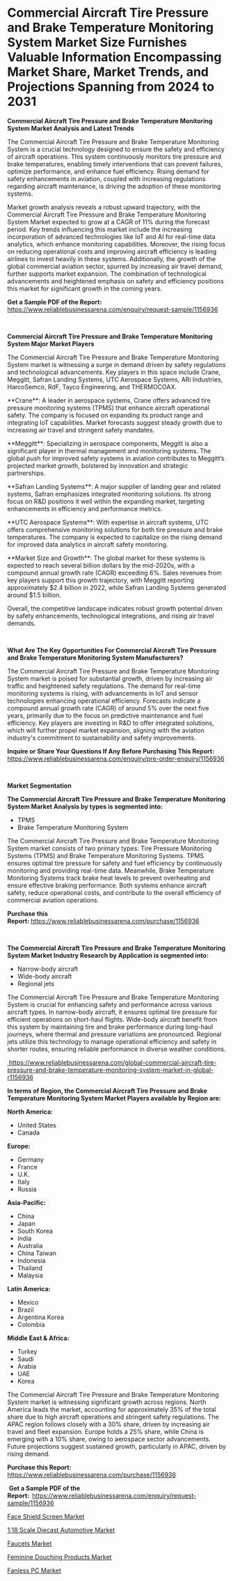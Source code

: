 <p><h1>Commercial Aircraft Tire Pressure and Brake Temperature Monitoring System Market Size Furnishes Valuable Information Encompassing Market Share, Market Trends, and Projections Spanning from 2024 to 2031</h1></p><p><strong>Commercial Aircraft Tire Pressure and Brake Temperature Monitoring System Market Analysis and Latest Trends</strong></p>
<p><p>The Commercial Aircraft Tire Pressure and Brake Temperature Monitoring System is a crucial technology designed to ensure the safety and efficiency of aircraft operations. This system continuously monitors tire pressure and brake temperatures, enabling timely interventions that can prevent failures, optimize performance, and enhance fuel efficiency. Rising demand for safety enhancements in aviation, coupled with increasing regulations regarding aircraft maintenance, is driving the adoption of these monitoring systems.</p><p>Market growth analysis reveals a robust upward trajectory, with the Commercial Aircraft Tire Pressure and Brake Temperature Monitoring System Market expected to grow at a CAGR of 11% during the forecast period. Key trends influencing this market include the increasing incorporation of advanced technologies like IoT and AI for real-time data analytics, which enhance monitoring capabilities. Moreover, the rising focus on reducing operational costs and improving aircraft efficiency is leading airlines to invest heavily in these systems. Additionally, the growth of the global commercial aviation sector, spurred by increasing air travel demand, further supports market expansion. The combination of technological advancements and heightened emphasis on safety and efficiency positions this market for significant growth in the coming years.</p></p>
<p><strong>Get a Sample PDF of the Report:&nbsp;</strong> <a href="https://www.reliablebusinessarena.com/enquiry/request-sample/1156936?utm_campaign=2003&utm_medium=2&utm_source=Github&utm_content=ia&utm_term=26122024&utm_id=commercial-aircraft-tire-pressure-and-brake-temperature-monitoring-system">https://www.reliablebusinessarena.com/enquiry/request-sample/1156936</a></p>
<p>&nbsp;</p>
<p><strong>Commercial Aircraft Tire Pressure and Brake Temperature Monitoring System Major Market Players</strong></p>
<p><p>The Commercial Aircraft Tire Pressure and Brake Temperature Monitoring System market is witnessing a surge in demand driven by safety regulations and technological advancements. Key players in this space include Crane, Meggitt, Safran Landing Systems, UTC Aerospace Systems, ARi Industries, HarcoSemco, RdF, Tayco Engineering, and THERMOCOAX.</p><p>**Crane**: A leader in aerospace systems, Crane offers advanced tire pressure monitoring systems (TPMS) that enhance aircraft operational safety. The company is focused on expanding its product range and integrating IoT capabilities. Market forecasts suggest steady growth due to increasing air travel and stringent safety mandates.</p><p>**Meggitt**: Specializing in aerospace components, Meggitt is also a significant player in thermal management and monitoring systems. The global push for improved safety systems in aviation contributes to Meggitt’s projected market growth, bolstered by innovation and strategic partnerships.</p><p>**Safran Landing Systems**: A major supplier of landing gear and related systems, Safran emphasizes integrated monitoring solutions. Its strong focus on R&D positions it well within the expanding market, targeting enhancements in efficiency and performance metrics.</p><p>**UTC Aerospace Systems**: With expertise in aircraft systems, UTC offers comprehensive monitoring solutions for both tire pressure and brake temperatures. The company is expected to capitalize on the rising demand for improved data analytics in aircraft safety monitoring.</p><p>**Market Size and Growth**: The global market for these systems is expected to reach several billion dollars by the mid-2020s, with a compound annual growth rate (CAGR) exceeding 6%. Sales revenues from key players support this growth trajectory, with Meggitt reporting approximately $2.4 billion in 2022, while Safran Landing Systems generated around $1.5 billion.</p><p>Overall, the competitive landscape indicates robust growth potential driven by safety enhancements, technological integrations, and rising air travel demands.</p></p>
<p>&nbsp;</p>
<p><strong>What Are The Key Opportunities For Commercial Aircraft Tire Pressure and Brake Temperature Monitoring System Manufacturers?</strong></p>
<p><p>The Commercial Aircraft Tire Pressure and Brake Temperature Monitoring System market is poised for substantial growth, driven by increasing air traffic and heightened safety regulations. The demand for real-time monitoring systems is rising, with advancements in IoT and sensor technologies enhancing operational efficiency. Forecasts indicate a compound annual growth rate (CAGR) of around 5% over the next five years, primarily due to the focus on predictive maintenance and fuel efficiency. Key players are investing in R&D to offer integrated solutions, which will further propel market expansion, aligning with the aviation industry's commitment to sustainability and safety improvements.</p></p>
<p><strong>Inquire or Share Your Questions If Any Before Purchasing This Report:</strong> <a href="https://www.reliablebusinessarena.com/enquiry/pre-order-enquiry/1156936?utm_campaign=2003&utm_medium=2&utm_source=Github&utm_content=ia&utm_term=26122024&utm_id=commercial-aircraft-tire-pressure-and-brake-temperature-monitoring-system">https://www.reliablebusinessarena.com/enquiry/pre-order-enquiry/1156936</a></p>
<p>&nbsp;</p>
<p><strong>Market Segmentation</strong></p>
<p><strong>The Commercial Aircraft Tire Pressure and Brake Temperature Monitoring System Market Analysis by types is segmented into:</strong></p>
<p><ul><li>TPMS</li><li>Brake Temperature Monitoring System</li></ul></p>
<p><p>The Commercial Aircraft Tire Pressure and Brake Temperature Monitoring System market consists of two primary types: Tire Pressure Monitoring Systems (TPMS) and Brake Temperature Monitoring Systems. TPMS ensures optimal tire pressure for safety and fuel efficiency by continuously monitoring and providing real-time data. Meanwhile, Brake Temperature Monitoring Systems track brake heat levels to prevent overheating and ensure effective braking performance. Both systems enhance aircraft safety, reduce operational costs, and contribute to the overall efficiency of commercial aviation operations.</p></p>
<p><strong>Purchase this Report:&nbsp;</strong><a href="https://www.reliablebusinessarena.com/purchase/1156936?utm_campaign=2003&utm_medium=2&utm_source=Github&utm_content=ia&utm_term=26122024&utm_id=commercial-aircraft-tire-pressure-and-brake-temperature-monitoring-system">https://www.reliablebusinessarena.com/purchase/1156936</a></p>
<p>&nbsp;</p>
<p><strong>The Commercial Aircraft Tire Pressure and Brake Temperature Monitoring System Market Industry Research by Application is segmented into:</strong></p>
<p><ul><li>Narrow-body aircraft</li><li>Wide-body aircraft</li><li>Regional jets</li></ul></p>
<p><p>The Commercial Aircraft Tire Pressure and Brake Temperature Monitoring System is crucial for enhancing safety and performance across various aircraft types. In narrow-body aircraft, it ensures optimal tire pressure for efficient operations on short-haul flights. Wide-body aircraft benefit from this system by maintaining tire and brake performance during long-haul journeys, where thermal and pressure variations are pronounced. Regional jets utilize this technology to manage operational efficiency and safety in shorter routes, ensuring reliable performance in diverse weather conditions.</p></p>
<p><a href="https://www.reliablebusinessarena.com/global-commercial-aircraft-tire-pressure-and-brake-temperature-monitoring-system-market-in-global-r1156936?utm_campaign=2003&utm_medium=2&utm_source=Github&utm_content=ia&utm_term=26122024&utm_id=commercial-aircraft-tire-pressure-and-brake-temperature-monitoring-system">&nbsp;https://www.reliablebusinessarena.com/global-commercial-aircraft-tire-pressure-and-brake-temperature-monitoring-system-market-in-global-r1156936</a></p>
<p><strong>In terms of Region, the Commercial Aircraft Tire Pressure and Brake Temperature Monitoring System Market Players available by Region are:</strong></p>
<p>
    <p> <strong> North America: </strong>
        <ul>
            <li>United States</li>
            <li>Canada</li>
        </ul>
        </p> 
    <p> <strong> Europe: </strong>
        <ul>
            <li>Germany</li>
            <li>France</li>
            <li>U.K.</li>
            <li>Italy</li>
            <li>Russia</li>
        </ul>
        </p> 
    <p> <strong> Asia-Pacific: </strong>
        <ul>
            <li>China</li>
            <li>Japan</li>
            <li>South Korea</li>
            <li>India</li>
            <li>Australia</li>
            <li>China Taiwan</li>
            <li>Indonesia</li>
            <li>Thailand</li>
            <li>Malaysia</li>
        </ul>
        </p> 
    <p> <strong> Latin America: </strong>
        <ul>
            <li>Mexico</li>
            <li>Brazil</li>
            <li>Argentina Korea</li>
            <li>Colombia</li>
        </ul>
        </p> 
    <p> <strong> Middle East & Africa: </strong>
        <ul>
            <li>Turkey</li>
            <li>Saudi</li>
            <li>Arabia</li>
            <li>UAE</li>
            <li>Korea</li>
        </ul>
    </p>
    </p>
<p><p>The Commercial Aircraft Tire Pressure and Brake Temperature Monitoring System market is witnessing significant growth across regions. North America leads the market, accounting for approximately 35% of the total share due to high aircraft operations and stringent safety regulations. The APAC region follows closely with a 30% share, driven by increasing air travel and fleet expansion. Europe holds a 25% share, while China is emerging with a 10% share, owing to aerospace sector advancements. Future projections suggest sustained growth, particularly in APAC, driven by rising demand.</p></p>
<p><strong>Purchase this Report: </strong><a href="https://www.reliablebusinessarena.com/purchase/1156936?utm_campaign=2003&utm_medium=2&utm_source=Github&utm_content=ia&utm_term=26122024&utm_id=commercial-aircraft-tire-pressure-and-brake-temperature-monitoring-system">https://www.reliablebusinessarena.com/purchase/1156936</a></p>
<p>&nbsp;<strong>Get a Sample PDF of the Report:&nbsp;&nbsp;</strong><a href="https://www.reliablebusinessarena.com/enquiry/request-sample/1156936?utm_campaign=2003&utm_medium=2&utm_source=Github&utm_content=ia&utm_term=26122024&utm_id=commercial-aircraft-tire-pressure-and-brake-temperature-monitoring-system">https://www.reliablebusinessarena.com/enquiry/request-sample/1156936</a></p>
<p><strong></strong></p>
<p><p><a href="https://www.linkedin.com/pulse/market-size-growth-face-shield-screen-markrt-upcoming-years-ptlpc?utm_campaign=2003&utm_medium=2&utm_source=Github&utm_content=ia&utm_term=26122024&utm_id=commercial-aircraft-tire-pressure-and-brake-temperature-monitoring-system">Face Shield Screen Market</a></p><p><a href="https://github.com/mauripalmi/Market-Research-Report-List-5/blob/main/118-scale-diecast-automotive-market.md?utm_campaign=2003&utm_medium=2&utm_source=Github&utm_content=ia&utm_term=26122024&utm_id=commercial-aircraft-tire-pressure-and-brake-temperature-monitoring-system">1:18 Scale Diecast Automotive Market</a></p><p><a href="https://www.linkedin.com/pulse/faucets-market-forecast-global-trends-analysis-from-2024-2031-kdbuc?utm_campaign=2003&utm_medium=2&utm_source=Github&utm_content=ia&utm_term=26122024&utm_id=commercial-aircraft-tire-pressure-and-brake-temperature-monitoring-system">Faucets Market</a></p><p><a href="https://www.linkedin.com/pulse/emerging-feminine-douching-products-market-opportunities-analysis-szj4c?utm_campaign=2003&utm_medium=2&utm_source=Github&utm_content=ia&utm_term=26122024&utm_id=commercial-aircraft-tire-pressure-and-brake-temperature-monitoring-system">Feminine Douching Products Market</a></p><p><a href="https://www.linkedin.com/pulse/a-mkt-nova-vc8zf?utm_campaign=2003&utm_medium=2&utm_source=Github&utm_content=ia&utm_term=26122024&utm_id=commercial-aircraft-tire-pressure-and-brake-temperature-monitoring-system">Fanless PC Market</a></p></p>